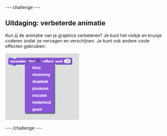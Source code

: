 --- challenge ---

## Uitdaging: verbeterde animatie

Kun jij de animatie van je graphics verbeteren? Je kunt het vinkje en kruisje coderen zodat ze vervagen en verschijnen. Je kunt ook andere coole effecten gebruiken:

![screenshot](images/brain-effects.png)

--- /challenge ---
